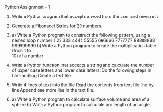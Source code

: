 Python Assignment - 1

1. Write a Python program that accepts a word from the user and reverse it
2. Generate a Fibonacci Series for 20 numbers.
3. a) Write a Python program to construct the following pattern, using a nested loop number
1
22
333
4444
55555
666666
7777777
88888888
999999999
      b) Write a Python program to create the multiplication table (from 1 to       
                  10) of a number
 
4. Write a Python function that accepts a string and calculate the number of upper case letters and lower case letters. 
Do the following steps in file handling
Create a text file 
5. Write 4 lines of text into the file 
Read the contents from text file line by line
Append one more line in the text file.
 
6.  a) Write a Python program to calculate surface volume and area of a sphere
     b) Write a Python program to calculate arc length of an angle. 
